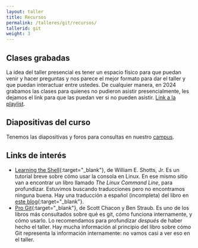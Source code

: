 ```yaml
---
layout: taller
title: Recursos
permalink: /talleres/git/recursos/
tallerid: git
weight: 3
---
```


## Clases grabadas
La idea del taller presencial es tener un espacio físico para que puedan venir y hacer preguntas y nos parece el mejor formato para dar el taller y que puedan interactuar entre ustedes.
De cualquier manera, en 2024 grabamos las clases para quienes no pudieron asistir presencialmente, les dejamos el link para que las puedan ver si no pueden asistir. [Link a la playlist](https://www.youtube.com/watch?v=QnMnBHILYs8&list=PLTOs3NjfmiSQnbqq2QgRQVaZug_EkEhf3&pp=gAQB).

## Diapositivas del curso

Tenemos las diapositivas y foros para consultas en nuestro [campus](https://campus.exactas.uba.ar/course/view.php?id=416).


## Links de interés

* [Learning the Shell](http://linuxcommand.org/lc3_learning_the_shell.php){:target="_blank"}, de William E. Shotts, Jr. Es un tutorial breve sobre cómo usar la consola en Linux. En ese mismo sitio van a encontrar un libro llamado _The Linux Command Line_, para profundizar. Estuvimos buscando traducciones pero no encontramos ninguna buena. Hay una traducción a español (incompleta) del libro en [este blog](http://licodeli.blogspot.com.ar/2015/02/por-que-no-lo-llamo-gnulinux.html){:target="_blank"}.
* [Pro Git](https://git-scm.com/book/en/v2){:target="_blank"}, de Scott Chacon y Ben Straub. Es uno de los libros más consultados sobre qué es git, cómo funciona internamente, y cómo usarlo. Lo recomendamos para profundizar _después_ de haber hecho el taller. Hay mucha información al principio del libro sobre cómo Git representa la información internamente: no vamos casi a ver eso en el taller.
